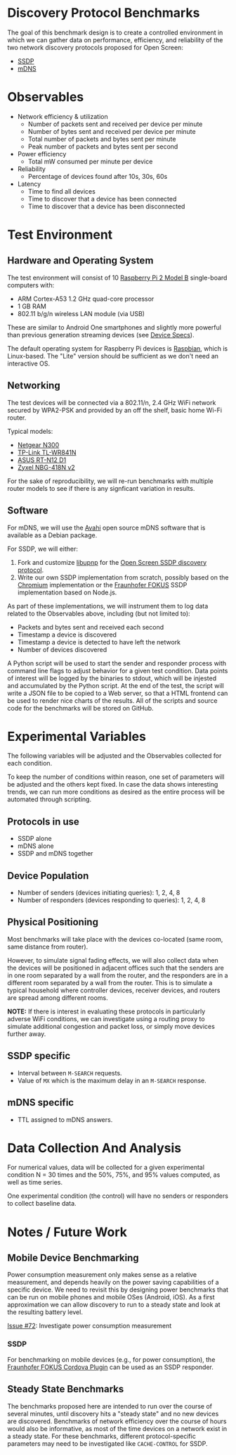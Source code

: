 # Discovery Protocol Benchmarks

The goal of this benchmark design is to create a controlled environment in which
we can gather data on performance, efficiency, and reliability of the two
network discovery protocols proposed for Open Screen:

* [SSDP](../ssdp.md)
* [mDNS](../mdns.md)

# Observables

* Network efficiency & utilization
  * Number of packets sent and received per device per minute
  * Number of bytes sent and received per device per minute
  * Total number of packets and bytes sent per minute
  * Peak number of packets and bytes sent per second
* Power efficiency
  * Total mW consumed per minute per device
* Reliability
  * Percentage of devices found after 10s, 30s, 60s
* Latency
  * Time to find all devices
  * Time to discover that a device has been connected
  * Time to discover that a device has been disconnected

# Test Environment

## Hardware and Operating System

The test environment will consist of 10
[Raspberry Pi 2 Model B](https://www.adafruit.com/product/2358)
single-board computers with:
* ARM Cortex-A53 1.2 GHz quad-core processor
* 1 GB RAM
* 802.11 b/g/n wireless LAN module (via USB)

These are similar to Android One smartphones and slightly more powerful than
previous generation streaming devices (see [Device Specs](../device_specs.md)).

The default operating system for Raspberry Pi devices is
[Raspbian](https://www.raspberrypi.org/downloads/raspbian/), which is
Linux-based.  The "Lite" version should be sufficient as we don't need an
interactive OS.

## Networking

The test devices will be connected via a 802.11/n, 2.4 GHz WiFi network secured
by WPA2-PSK and provided by an off the shelf, basic home Wi-Fi router.

Typical models:
* [Netgear N300](https://www.netgear.com/home/products/networking/wifi-routers/WNR3500L.aspx)
* [TP-Link TL-WR841N](http://www.tp-link.com/us/products/details/cat-5506_TL-WR841N.html)
* [ASUS RT-N12 D1](https://www.asus.com/us/Networking/RTN12_D1/)
* [Zyxel NBG-418N v2](http://www.zyxel.com/us/en/products_services/Wireless-N300-Home-Router-NBG-418N-v2/)

For the sake of reproducibility, we will re-run benchmarks with multiple router
models to see if there is any signficant variation in results.

## Software

For mDNS, we will use the [Avahi](https://www.avahi.org/) open source mDNS
software that is available as a Debian package.

For SSDP, we will either:

1. Fork and customize [libupnp](http://pupnp.sourceforge.net/) for the
[Open Screen SSDP discovery protocol](../ssdp.md).
2. Write our own SSDP implementation from scratch, possibly based on the
[Chromium](https://cs.chromium.org/chromium/src/chrome/browser/media/router/discovery/dial/dial_service.h)
implementation or the [Fraunhofer FOKUS](https://github.com/fraunhoferfokus/peer-ssdp/blob/master/lib/peer-ssdp.js)
SSDP implementation based on Node.js.

As part of these implementations, we will instrument them to log data related to
the Observables above, including (but not limited to):
* Packets and bytes sent and received each second
* Timestamp a device is discovered
* Timestamp a device is detected to have left the network
* Number of devices discovered

A Python script will be used to start the sender and responder process with
command line flags to adjust behavior for a given test condition. Data points of
interest will be logged by the binaries to stdout, which will be injested and
accumulated by the Python script.  At the end of the test, the script will write
a JSON file to be copied to a Web server, so that a HTML frontend can be used to
render nice charts of the results.  All of the scripts and source code for the
benchmarks will be stored on GitHub.

# Experimental Variables

The following variables will be adjusted and the Observables collected for each
condition.

To keep the number of conditions within reason, one set of parameters will be
adjusted and the others kept fixed.  In case the data shows interesting trends,
we can run more conditions as desired as the entire process will be automated
through scripting.

## Protocols in use

* SSDP alone
* mDNS alone
* SSDP and mDNS together

## Device Population

* Number of senders (devices initiating queries): 1, 2, 4, 8
* Number of responders (devices responding to queries): 1, 2, 4, 8

## Physical Positioning

Most benchmarks will take place with the devices co-located (same room, same
distance from router).

However, to simulate signal fading effects, we will also collect data when the
devices will be positioned in adjacent offices such that the senders are in one
room separated by a wall from the router, and the responders are in a different
room separated by a wall from the router.  This is to simulate a typical
household where controller devices, receiver devices, and routers are spread
among different rooms.

**NOTE:** If there is interest in evaluating these protocols in particularly
adverse WiFi conditions, we can investigate using a routing proxy to simulate
additional congestion and packet loss, or simply move devices further away.

## SSDP specific

* Interval between `M-SEARCH` requests.
* Value of `MX` which is the maximum delay in an `M-SEARCH` response.

## mDNS specific

* TTL assigned to mDNS answers.

# Data Collection And Analysis

For numerical values, data will be collected for a given experimental condition
N = 30 times and the 50%, 75%, and 95% values computed, as well as time series.

One experimental condition (the control) will have no senders or responders to
collect baseline data.

# Notes / Future Work

## Mobile Device Benchmarking

Power consumption measurement only makes sense as a relative measurement, and
depends heavily on the power saving capabilities of a specific device.  We need
to revisit this by designing power benchmarks that can be run on mobile phones and
mobile OSes (Android, iOS).  As a first approximation we can allow discovery to run
to a steady state and look at the resulting battery level.

[Issue #72](https://github.com/webscreens/openscreenprotocol/issues/72):
Investigate power consumption measurement

### SSDP

For benchmarking on mobile devices (e.g., for power consumption), the
[Fraunhofer FOKUS Cordova Plugin](https://github.com/fraunhoferfokus/cordova-plugin-hbbtv/tree/master/src/android/ssdp)
can be used as an SSDP responder.

## Steady State Benchmarks

The benchmarks proposed here are intended to run over the course of several minutes,
until discovery hits a "steady state" and no new devices are discovered.  Benchmarks
of network efficiency over the course of hours would also be informative, as most of
the time devices on a network exist in a steady state.  For these benchmarks,
different protocol-specific parameters may need to be investigated like `CACHE-CONTROL`
for SSDP.




